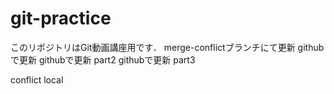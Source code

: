 # git-practice
このリポジトリはGit動画講座用です．
merge-conflictブランチにて更新
githubで更新
githubで更新 part2
githubで更新 part3

conflict local